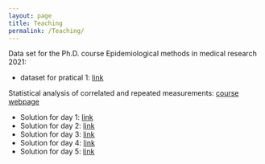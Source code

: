 ```yaml
---
layout: page
title: Teaching
permalink: /Teaching/
---
```


Data set for the Ph.D. course Epidemiological methods in medical research 2021:
- dataset for pratical 1: [link](https://bozenne.github.io/doc/Teaching/bisseau.txt)

Statistical analysis of correlated and repeated measurements: [course webpage](http://publicifsv.sund.ku.dk/~jufo/RepeatedMeasures2019.html)
- Solution for day 1: [link](https://bozenne.github.io/doc/Teaching/RM2019-solution-1.R)
- Solution for day 2: [link](https://bozenne.github.io/doc/Teaching/RM2019-solution-2.R)
- Solution for day 3: [link](https://bozenne.github.io/doc/Teaching/RM2019-solution-3.R)
- Solution for day 4: [link](https://bozenne.github.io/doc/Teaching/RM2019-solution-4.R)
- Solution for day 5: [link](https://bozenne.github.io/doc/Teaching/RM2019-solution-5.R)
